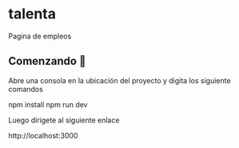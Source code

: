 # talenta

Pagina de empleos

## Comenzando 🚀

Abre una consola en la ubicación del proyecto y digita los siguiente comandos

npm install
npm run dev

Luego dirigete al siguiente enlace

http://localhost:3000


